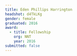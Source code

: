 ```yaml
---
title: Eden Phillips Harrington
headshot: d4TkLKg
gender: female
graduated: 2016
award: 
  - title: Fellowship
    org: NNT
    year: 2016
submitted: false
---
```


